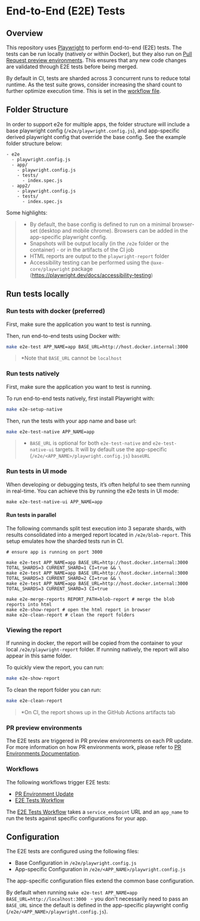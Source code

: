 # End-to-End (E2E) Tests

## Overview

This repository uses [Playwright](https://playwright.dev/) to perform end-to-end (E2E) tests. The tests can be run locally (natively or within Docker), but they also run on [Pull Request preview environments](../infra/pull-request-environments.md). This ensures that any new code changes are validated through E2E tests before being merged.

By default in CI, tests are sharded across 3 concurrent runs to reduce total runtime. As the test suite grows, consider increasing the shard count to further optimize execution time. This is set in the [workflow file](../../.github/workflows/e2e-tests.yml#L22).

## Folder Structure
In order to support e2e for multiple apps, the folder structure will include a base playwright config (`/e2e/playwright.config.js`), and app-specific derived playwright config that override the base config. See the example folder structure below:
```
- e2e
  - playwright.config.js
  - app/
    - playwright.config.js
    - tests/
      - index.spec.js
  - app2/
    - playwright.config.js
    - tests/
      - index.spec.js
```

Some highlights:
>- By default, the base config is defined to run on a minimal browser-set (desktop and mobile chrome). Browsers can be added in the app-specific playwright config.
>- Snapshots will be output locally (in the `/e2e` folder or the container) - or in the artifacts of the CI job
>- HTML reports are output to the `playwright-report` folder
>- Accessibility testing can be performed using the `@axe-core/playwright` package (https://playwright.dev/docs/accessibility-testing)

## Run tests locally

### Run tests with docker (preferred)

First, make sure the application you want to test is running.

Then, run end-to-end tests using Docker with:
```bash
make e2e-test APP_NAME=app BASE_URL=http://host.docker.internal:3000
```

>*Note that `BASE_URL` cannot be `localhost`


### Run tests natively

First, make sure the application you want to test is running.

To run end-to-end tests natively, first install Playwright with:

```bash
make e2e-setup-native
```

Then, run the tests with your app name and base url:
```bash
make e2e-test-native APP_NAME=app
```
>* `BASE_URL` is optional for both `e2e-test-native` and `e2e-test-native-ui` targets. It will by default use the app-specific (`/e2e/<APP_NAME>/playwright.config.js`) `baseURL`

### Run tests in UI mode

When developing or debugging tests, it’s often helpful to see them running in real-time. You can achieve this by running the e2e tests in UI mode:

```
make e2e-test-native-ui APP_NAME=app
```


#### Run tests in parallel

The following commands split test execution into 3 separate shards, with results consolidated into a merged report located in `/e2e/blob-report`. This setup emulates how the sharded tests run in CI.
```
# ensure app is running on port 3000

make e2e-test APP_NAME=app BASE_URL=http://host.docker.internal:3000 TOTAL_SHARDS=3 CURRENT_SHARD=1 CI=true && \
make e2e-test APP_NAME=app BASE_URL=http://host.docker.internal:3000 TOTAL_SHARDS=3 CURRENT_SHARD=2 CI=true && \
make e2e-test APP_NAME=app BASE_URL=http://host.docker.internal:3000 TOTAL_SHARDS=3 CURRENT_SHARD=3 CI=true

make e2e-merge-reports REPORT_PATH=blob-report # merge the blob reports into html
make e2e-show-report # open the html report in browser
make e2e-clean-report # clean the report folders
```

### Viewing the report
If running in docker, the report will be copied from the container to your local `/e2e/playwright-report` folder. If running natively, the report will also appear in this same folder.

To quickly view the report, you can run:

```bash
make e2e-show-report
```

To clean the report folder you can run:

```bash
make e2e-clean-report
```

>*On CI, the report shows up in the GitHub Actions artifacts tab


### PR preview environments

The E2E tests are triggered in PR preview environments on each PR update. For more information on how PR environments work, please refer to [PR Environments Documentation](../infra/pull-request-environments.md).

### Workflows

The following workflows trigger E2E tests:
- [PR Environment Update](../../.github/workflows/pr-environment-checks.yml)
- [E2E Tests Workflow](../../.github/workflows/e2e-tests.yml)

The [E2E Tests Workflow](../../.github/workflows/e2e-tests.yml) takes a `service_endpoint` URL and an `app_name` to run the tests against specific configurations for your app.

## Configuration

The E2E tests are configured using the following files:
- Base Configuration in `/e2e/playwright.config.js`
- App-specific Configuration in `/e2e/<APP_NAME>/playwright.config.js`

The app-specific configuration files extend the common base configuration.

By default when running `make e2e-test APP_NAME=app BASE_URL=http://localhost:3000 ` - you don't necessarily need to pass an `BASE_URL` since the default is defined in the app-specific playwright config (`/e2e/<APP_NAME>/playwright.config.js`).

